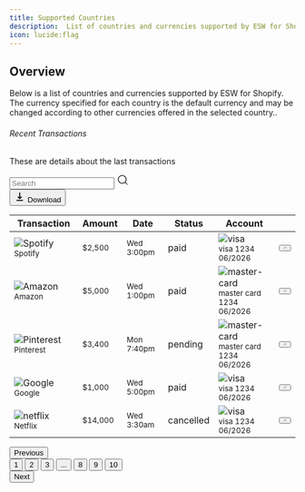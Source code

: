 ```yaml
---
title: Supported Countries
description:  List of countries and currencies supported by ESW for Shopify.
icon: lucide:flag
---
```


## Overview

Below is a list of countries and currencies supported by ESW for Shopify. The currency specified for each country is the default currency and may be changed according to other currencies offered in the selected country..

<div class="w-full px-2">
  <div class="mb-4 flex flex-col justify-between gap-8 md:flex-row md:items-center">
    <div>
      <h6 class="font-sans antialiased font-bold text-base md:text-lg lg:text-xl text-current">
        Recent Transactions
      </h6>
      <p class="font-sans antialiased text-base text-current mt-1">
        These are details about the last transactions
      </p>
    </div>
    <div class="flex w-full shrink-0 gap-2 md:w-max">
      <div class="w-full md:w-72">
        <div class="relative w-full">
          <input data-icon-placement="end" class="w-full aria-disabled:cursor-not-allowed outline-none focus:outline-none text-slate-800 dark:text-white placeholder:text-slate-600/60 bg-transparent ring-transparent border border-slate-200 transition-all duration-300 ease-in disabled:opacity-50 disabled:pointer-events-none data-[error=true]:border-error data-[success=true]:border-success text-sm rounded-md py-2 px-2.5 ring shadow-sm data-[icon-placement=start]:ps-9 data-[icon-placement=end]:pe-9 hover:border-slate-800 hover:ring-slate-800/10 focus:border-slate-800 focus:ring-slate-800/10 peer" placeholder="Search" type="text" />
          <span data-placement="end" class="pointer-events-none absolute top-1/2 -translate-y-1/2 text-slate-600/70 peer-focus:text-slate-800 peer-focus:text-slate-800 dark:peer-hover:text-white dark:peer-focus:text-white transition-all duration-300 ease-in overflow-hidden w-5 h-5 data-[placement=start]:left-2.5 data-[placement=end]:right-2.5">
            <svg class="h-5 w-5" width="1.5em" height="1.5em" viewBox="0 0 24 24" stroke-width="1.5" fill="none" xmlns="http://www.w3.org/2000/svg" color="currentColor">
              <path d="M17 17L21 21" stroke="currentColor" stroke-linecap="round" stroke-linejoin="round"></path>
              <path d="M3 11C3 15.4183 6.58172 19 11 19C13.213 19 15.2161 18.1015 16.6644 16.6493C18.1077 15.2022 19 13.2053 19 11C19 6.58172 15.4183 3 11 3C6.58172 3 3 6.58172 3 11Z" stroke="currentColor" stroke-linecap="round" stroke-linejoin="round"></path>
            </svg>
          </span>
        </div>
      </div>
      <button class="flex items-center border font-sans font-medium text-center transition-all duration-300 ease-in disabled:opacity-50 disabled:shadow-none disabled:cursor-not-allowed text-sm rounded-md py-1.5 px-3 shadow-sm hover:shadow bg-slate-800 border-slate-800 text-slate-50 hover:bg-slate-700 hover:border-slate-700">
        <svg class="h-4 w-4" width="1.5em" height="1.5em" stroke-width="2" viewBox="0 0 24 24" fill="none" xmlns="http://www.w3.org/2000/svg" color="currentColor">
          <path d="M6 20L18 20" stroke="currentColor" stroke-linecap="round" stroke-linejoin="round"></path>
          <path d="M12 4V16M12 16L15.5 12.5M12 16L8.5 12.5" stroke="currentColor" stroke-linecap="round" stroke-linejoin="round"></path>
        </svg>
        Download
      </button>
    </div>
  </div>
  <div class="w-full overflow-hidden rounded-lg border border-slate-200">
    <table class="w-full text-left">
      <thead class="border-b border-slate-200 bg-slate-100 text-sm font-medium text-slate-600 dark:bg-surface-dark">
        <tr>
          <th class="px-2.5 py-2 text-start font-medium">
            Transaction
          </th>
          <th class="px-2.5 py-2 text-start font-medium">
            Amount
          </th>
          <th class="px-2.5 py-2 text-start font-medium">
            Date
          </th>
          <th class="px-2.5 py-2 text-start font-medium">
            Status
          </th>
          <th class="px-2.5 py-2 text-start font-medium">
            Account
          </th>
          <th class="px-2.5 py-2 text-start font-medium">
          </th>
        </tr>
      </thead>
      <tbody>
        <tr>
          <td class="p-4 border-b border-surface-light">
            <div class="flex items-center gap-3">
              <img class="inline-block object-center w-11 h-11 rounded-md border border-surface-light bg-slate-100 object-contain p-1 dark:bg-surface-dark" src="https://docs.material-tailwind.com/img/logos/logo-spotify.svg" alt="Spotify" />
              <small class="font-sans antialiased text-sm text-current font-bold">
                Spotify
              </small>
            </div>
          </td>
          <td class="p-4 border-b border-surface-light">
            <small class="font-sans antialiased text-sm text-current">
              $2,500
            </small>
          </td>
          <td class="p-4 border-b border-surface-light">
            <small class="font-sans antialiased text-sm text-current">
              Wed 3:00pm
            </small>
          </td>
          <td class="p-4 border-b border-surface-light">
            <div class="w-max">
              <div class="relative inline-flex w-max items-center border font-sans font-medium rounded-md text-xs p-0.5 bg-green-500/10 border-transparent text-green-500 shadow-none">
                <span class="font-sans text-current my-0.5 mx-1.5">
                  paid
                </span>
              </div>
            </div>
          </td>
          <td class="p-4 border-b border-surface-light">
            <div class="flex items-center gap-3">
              <div class="h-9 w-12 rounded-md border border-surface-light p-1">
                <img class="inline-block object-center rounded h-full w-full object-contain p-1" src="https://demos.creative-tim.com/test/corporate-ui-dashboard/assets/img/logos/visa.png" alt="visa" />
              </div>
              <div class="flex flex-col">
                <small class="font-sans antialiased text-sm text-current capitalize">
                  visa 1234
                </small>
                <small class="font-sans antialiased text-sm text-current opacity-70">
                  06/2026
                </small>
              </div>
            </div>
          </td>
          <td class="p-4 border-b border-surface-light">
            <button class="inline-grid place-items-center border font-sans font-medium text-center transition-all duration-300 ease-in disabled:opacity-50 disabled:shadow-none disabled:pointer-events-none text-sm min-w-[38px] min-h-[38px] rounded-md bg-transparent border-transparent text-slate-800 hover:bg-slate-200/10 hover:border-slate-600/10 shadow-none hover:shadow-none outline-none group">
              <svg class="h-4 w-4" width="1.5em" height="1.5em" viewBox="0 0 24 24" stroke-width="1.5" fill="none" xmlns="http://www.w3.org/2000/svg" color="currentColor">
                <path d="M14.3632 5.65156L15.8431 4.17157C16.6242 3.39052 17.8905 3.39052 18.6716 4.17157L20.0858 5.58579C20.8668 6.36683 20.8668 7.63316 20.0858 8.41421L18.6058 9.8942M14.3632 5.65156L4.74749 15.2672C4.41542 15.5993 4.21079 16.0376 4.16947 16.5054L3.92738 19.2459C3.87261 19.8659 4.39148 20.3848 5.0115 20.33L7.75191 20.0879C8.21972 20.0466 8.65806 19.8419 8.99013 19.5099L18.6058 9.8942M14.3632 5.65156L18.6058 9.8942" stroke="currentColor" stroke-linecap="round" stroke-linejoin="round"></path>
              </svg>
            </button>
          </td>
        </tr>
        <tr>
          <td class="p-4 border-b border-surface-light">
            <div class="flex items-center gap-3">
              <img class="inline-block object-center w-11 h-11 rounded-md border border-surface-light bg-slate-100 object-contain p-1 dark:bg-surface-dark" src="https://docs.material-tailwind.com/img/logos/logo-amazon.svg" alt="Amazon" />
              <small class="font-sans antialiased text-sm text-current font-bold">
                Amazon
              </small>
            </div>
          </td>
          <td class="p-4 border-b border-surface-light">
            <small class="font-sans antialiased text-sm text-current">
              $5,000
            </small>
          </td>
          <td class="p-4 border-b border-surface-light">
            <small class="font-sans antialiased text-sm text-current">
              Wed 1:00pm
            </small>
          </td>
          <td class="p-4 border-b border-surface-light">
            <div class="w-max">
              <div class="relative inline-flex w-max items-center border font-sans font-medium rounded-md text-xs p-0.5 bg-green-500/10 border-transparent text-green-500 shadow-none">
                <span class="font-sans text-current my-0.5 mx-1.5">
                  paid
                </span>
              </div>
            </div>
          </td>
          <td class="p-4 border-b border-surface-light">
            <div class="flex items-center gap-3">
              <div class="h-9 w-12 rounded-md border border-surface-light p-1">
                <img class="inline-block object-center rounded h-full w-full object-contain p-1" src="https://demos.creative-tim.com/test/corporate-ui-dashboard/assets/img/logos/mastercard.png" alt="master-card" />
              </div>
              <div class="flex flex-col">
                <small class="font-sans antialiased text-sm text-current capitalize">
                  master card 1234
                </small>
                <small class="font-sans antialiased text-sm text-current opacity-70">
                  06/2026
                </small>
              </div>
            </div>
          </td>
          <td class="p-4 border-b border-surface-light">
            <button class="inline-grid place-items-center border font-sans font-medium text-center transition-all duration-300 ease-in disabled:opacity-50 disabled:shadow-none disabled:pointer-events-none text-sm min-w-[38px] min-h-[38px] rounded-md bg-transparent border-transparent text-slate-800 hover:bg-slate-200/10 hover:border-slate-600/10 shadow-none hover:shadow-none outline-none group">
              <svg class="h-4 w-4" width="1.5em" height="1.5em" viewBox="0 0 24 24" stroke-width="1.5" fill="none" xmlns="http://www.w3.org/2000/svg" color="currentColor">
                <path d="M14.3632 5.65156L15.8431 4.17157C16.6242 3.39052 17.8905 3.39052 18.6716 4.17157L20.0858 5.58579C20.8668 6.36683 20.8668 7.63316 20.0858 8.41421L18.6058 9.8942M14.3632 5.65156L4.74749 15.2672C4.41542 15.5993 4.21079 16.0376 4.16947 16.5054L3.92738 19.2459C3.87261 19.8659 4.39148 20.3848 5.0115 20.33L7.75191 20.0879C8.21972 20.0466 8.65806 19.8419 8.99013 19.5099L18.6058 9.8942M14.3632 5.65156L18.6058 9.8942" stroke="currentColor" stroke-linecap="round" stroke-linejoin="round"></path>
              </svg>
            </button>
          </td>
        </tr>
        <tr>
          <td class="p-4 border-b border-surface-light">
            <div class="flex items-center gap-3">
              <img class="inline-block object-center w-11 h-11 rounded-md border border-surface-light bg-slate-100 object-contain p-1 dark:bg-surface-dark" src="https://docs.material-tailwind.com/img/logos/logo-pinterest.svg" alt="Pinterest" />
              <small class="font-sans antialiased text-sm text-current font-bold">
                Pinterest
              </small>
            </div>
          </td>
          <td class="p-4 border-b border-surface-light">
            <small class="font-sans antialiased text-sm text-current">
              $3,400
            </small>
          </td>
          <td class="p-4 border-b border-surface-light">
            <small class="font-sans antialiased text-sm text-current">
              Mon 7:40pm
            </small>
          </td>
          <td class="p-4 border-b border-surface-light">
            <div class="w-max">
              <div class="relative inline-flex w-max items-center border font-sans font-medium rounded-md text-xs p-0.5 bg-warning/10 border-transparent text-amber-500 shadow-none">
                <span class="font-sans text-current my-0.5 mx-1.5">
                  pending
                </span>
              </div>
            </div>
          </td>
          <td class="p-4 border-b border-surface-light">
            <div class="flex items-center gap-3">
              <div class="h-9 w-12 rounded-md border border-surface-light p-1">
                <img class="inline-block object-center rounded h-full w-full object-contain p-1" src="https://demos.creative-tim.com/test/corporate-ui-dashboard/assets/img/logos/mastercard.png" alt="master-card" />
              </div>
              <div class="flex flex-col">
                <small class="font-sans antialiased text-sm text-current capitalize">
                  master card 1234
                </small>
                <small class="font-sans antialiased text-sm text-current opacity-70">
                  06/2026
                </small>
              </div>
            </div>
          </td>
          <td class="p-4 border-b border-surface-light">
            <button class="inline-grid place-items-center border font-sans font-medium text-center transition-all duration-300 ease-in disabled:opacity-50 disabled:shadow-none disabled:pointer-events-none text-sm min-w-[38px] min-h-[38px] rounded-md bg-transparent border-transparent text-slate-800 hover:bg-slate-200/10 hover:border-slate-600/10 shadow-none hover:shadow-none outline-none group">
              <svg class="h-4 w-4" width="1.5em" height="1.5em" viewBox="0 0 24 24" stroke-width="1.5" fill="none" xmlns="http://www.w3.org/2000/svg" color="currentColor">
                <path d="M14.3632 5.65156L15.8431 4.17157C16.6242 3.39052 17.8905 3.39052 18.6716 4.17157L20.0858 5.58579C20.8668 6.36683 20.8668 7.63316 20.0858 8.41421L18.6058 9.8942M14.3632 5.65156L4.74749 15.2672C4.41542 15.5993 4.21079 16.0376 4.16947 16.5054L3.92738 19.2459C3.87261 19.8659 4.39148 20.3848 5.0115 20.33L7.75191 20.0879C8.21972 20.0466 8.65806 19.8419 8.99013 19.5099L18.6058 9.8942M14.3632 5.65156L18.6058 9.8942" stroke="currentColor" stroke-linecap="round" stroke-linejoin="round"></path>
              </svg>
            </button>
          </td>
        </tr>
        <tr>
          <td class="p-4 border-b border-surface-light">
            <div class="flex items-center gap-3">
              <img class="inline-block object-center w-11 h-11 rounded-md border border-surface-light bg-slate-100 object-contain p-1 dark:bg-surface-dark" src="https://docs.material-tailwind.com/img/logos/logo-google.svg" alt="Google" />
              <small class="font-sans antialiased text-sm text-current font-bold">
                Google
              </small>
            </div>
          </td>
          <td class="p-4 border-b border-surface-light">
            <small class="font-sans antialiased text-sm text-current">
              $1,000
            </small>
          </td>
          <td class="p-4 border-b border-surface-light">
            <small class="font-sans antialiased text-sm text-current">
              Wed 5:00pm
            </small>
          </td>
          <td class="p-4 border-b border-surface-light">
            <div class="w-max">
              <div class="relative inline-flex w-max items-center border font-sans font-medium rounded-md text-xs p-0.5 bg-green-500/10 border-transparent text-green-500 shadow-none">
                <span class="font-sans text-current my-0.5 mx-1.5">
                  paid
                </span>
              </div>
            </div>
          </td>
          <td class="p-4 border-b border-surface-light">
            <div class="flex items-center gap-3">
              <div class="h-9 w-12 rounded-md border border-surface-light p-1">
                <img class="inline-block object-center rounded h-full w-full object-contain p-1" src="https://demos.creative-tim.com/test/corporate-ui-dashboard/assets/img/logos/visa.png" alt="visa" />
              </div>
              <div class="flex flex-col">
                <small class="font-sans antialiased text-sm text-current capitalize">
                  visa 1234
                </small>
                <small class="font-sans antialiased text-sm text-current opacity-70">
                  06/2026
                </small>
              </div>
            </div>
          </td>
          <td class="p-4 border-b border-surface-light">
            <button class="inline-grid place-items-center border font-sans font-medium text-center transition-all duration-300 ease-in disabled:opacity-50 disabled:shadow-none disabled:pointer-events-none text-sm min-w-[38px] min-h-[38px] rounded-md bg-transparent border-transparent text-slate-800 hover:bg-slate-200/10 hover:border-slate-600/10 shadow-none hover:shadow-none outline-none group">
              <svg class="h-4 w-4" width="1.5em" height="1.5em" viewBox="0 0 24 24" stroke-width="1.5" fill="none" xmlns="http://www.w3.org/2000/svg" color="currentColor">
                <path d="M14.3632 5.65156L15.8431 4.17157C16.6242 3.39052 17.8905 3.39052 18.6716 4.17157L20.0858 5.58579C20.8668 6.36683 20.8668 7.63316 20.0858 8.41421L18.6058 9.8942M14.3632 5.65156L4.74749 15.2672C4.41542 15.5993 4.21079 16.0376 4.16947 16.5054L3.92738 19.2459C3.87261 19.8659 4.39148 20.3848 5.0115 20.33L7.75191 20.0879C8.21972 20.0466 8.65806 19.8419 8.99013 19.5099L18.6058 9.8942M14.3632 5.65156L18.6058 9.8942" stroke="currentColor" stroke-linecap="round" stroke-linejoin="round"></path>
              </svg>
            </button>
          </td>
        </tr>
        <tr>
          <td class="p-4">
            <div class="flex items-center gap-3">
              <img class="inline-block object-center w-11 h-11 rounded-md border border-surface-light bg-slate-100 object-contain p-1 dark:bg-surface-dark" src="https://img.icons8.com/?size=100&id=5L3mKKshbyOf&format=png&color=000000" alt="netflix" />
              <small class="font-sans antialiased text-sm text-current font-bold">
                Netflix
              </small>
            </div>
          </td>
          <td class="p-4">
            <small class="font-sans antialiased text-sm text-current">
              $14,000
            </small>
          </td>
          <td class="p-4">
            <small class="font-sans antialiased text-sm text-current">
              Wed 3:30am
            </small>
          </td>
          <td class="p-4">
            <div class="w-max">
              <div class="relative inline-flex w-max items-center border font-sans font-medium rounded-md text-xs p-0.5 bg-red-500/10 border-transparent text-red-500 shadow-none">
                <span class="font-sans text-current my-0.5 mx-1.5">
                  cancelled
                </span>
              </div>
            </div>
          </td>
          <td class="p-4">
            <div class="flex items-center gap-3">
              <div class="h-9 w-12 rounded-md border border-surface-light p-1">
                <img class="inline-block object-center rounded h-full w-full object-contain p-1" src="https://demos.creative-tim.com/test/corporate-ui-dashboard/assets/img/logos/visa.png" alt="visa" />
              </div>
              <div class="flex flex-col">
                <small class="font-sans antialiased text-sm text-current capitalize">
                  visa 1234
                </small>
                <small class="font-sans antialiased text-sm text-current opacity-70">
                  06/2026
                </small>
              </div>
            </div>
          </td>
          <td class="p-4">
            <button class="inline-grid place-items-center border font-sans font-medium text-center transition-all duration-300 ease-in disabled:opacity-50 disabled:shadow-none disabled:pointer-events-none text-sm min-w-[38px] min-h-[38px] rounded-md bg-transparent border-transparent text-slate-800 hover:bg-slate-200/10 hover:border-slate-600/10 shadow-none hover:shadow-none outline-none group">
              <svg class="h-4 w-4" width="1.5em" height="1.5em" viewBox="0 0 24 24" stroke-width="1.5" fill="none" xmlns="http://www.w3.org/2000/svg" color="currentColor">
                <path d="M14.3632 5.65156L15.8431 4.17157C16.6242 3.39052 17.8905 3.39052 18.6716 4.17157L20.0858 5.58579C20.8668 6.36683 20.8668 7.63316 20.0858 8.41421L18.6058 9.8942M14.3632 5.65156L4.74749 15.2672C4.41542 15.5993 4.21079 16.0376 4.16947 16.5054L3.92738 19.2459C3.87261 19.8659 4.39148 20.3848 5.0115 20.33L7.75191 20.0879C8.21972 20.0466 8.65806 19.8419 8.99013 19.5099L18.6058 9.8942M14.3632 5.65156L18.6058 9.8942" stroke="currentColor" stroke-linecap="round" stroke-linejoin="round"></path>
              </svg>
            </button>
          </td>
        </tr>
      </tbody>
    </table>
  </div>
  <div class="flex items-center justify-between border-t border-surface-light py-4">
    <button class="inline-flex items-center border font-sans font-medium text-center transition-all duration-300 ease-in disabled:opacity-50 disabled:shadow-none disabled:cursor-not-allowed text-sm rounded-md py-1.5 px-3 shadow-sm hover:shadow bg-transparent border-slate-200 text-slate-800 hover:bg-slate-200">
      Previous
    </button>
    <div class="flex items-center gap-2">
      <button class="inline-grid place-items-center border font-sans font-medium text-center transition-all duration-300 ease-in disabled:opacity-50 disabled:shadow-none disabled:pointer-events-none text-sm min-w-[34px] min-h-[34px] rounded-md shadow-sm hover:shadow bg-slate-200 border-slate-200 text-slate-800 hover:bg-slate-100 hover:bg-slate-100">
        1
      </button>
      <button class="inline-grid place-items-center border font-sans font-medium text-center transition-all duration-300 ease-in disabled:opacity-50 disabled:shadow-none disabled:pointer-events-none text-sm min-w-[34px] min-h-[34px] rounded-md bg-transparent border-transparent text-slate-800 hover:bg-slate-200/10 hover:border-slate-600/10 shadow-none hover:shadow-none">
        2
      </button>
      <button class="inline-grid place-items-center border font-sans font-medium text-center transition-all duration-300 ease-in disabled:opacity-50 disabled:shadow-none disabled:pointer-events-none text-sm min-w-[34px] min-h-[34px] rounded-md bg-transparent border-transparent text-slate-800 hover:bg-slate-200/10 hover:border-slate-600/10 shadow-none hover:shadow-none">
        3
      </button>
      <button class="inline-grid place-items-center border font-sans font-medium text-center transition-all duration-300 ease-in disabled:opacity-50 disabled:shadow-none disabled:pointer-events-none text-sm min-w-[34px] min-h-[34px] rounded-md bg-transparent border-transparent text-slate-800 hover:bg-slate-200/10 hover:border-slate-600/10 shadow-none hover:shadow-none">
        ...
      </button>
      <button class="inline-grid place-items-center border font-sans font-medium text-center transition-all duration-300 ease-in disabled:opacity-50 disabled:shadow-none disabled:pointer-events-none text-sm min-w-[34px] min-h-[34px] rounded-md bg-transparent border-transparent text-slate-800 hover:bg-slate-200/10 hover:border-slate-600/10 shadow-none hover:shadow-none">
        8
      </button>
      <button class="inline-grid place-items-center border font-sans font-medium text-center transition-all duration-300 ease-in disabled:opacity-50 disabled:shadow-none disabled:pointer-events-none text-sm min-w-[34px] min-h-[34px] rounded-md bg-transparent border-transparent text-slate-800 hover:bg-slate-200/10 hover:border-slate-600/10 shadow-none hover:shadow-none">
        9
      </button>
      <button class="inline-grid place-items-center border font-sans font-medium text-center transition-all duration-300 ease-in disabled:opacity-50 disabled:shadow-none disabled:pointer-events-none text-sm min-w-[34px] min-h-[34px] rounded-md bg-transparent border-transparent text-slate-800 hover:bg-slate-200/10 hover:border-slate-600/10 shadow-none hover:shadow-none">
        10
      </button>
    </div>
    <button class="inline-flex items-center justify-center border align-middle select-none font-sans font-medium text-center transition-all duration-300 ease-in disabled:opacity-50 disabled:shadow-none disabled:cursor-not-allowed data-[shape=pill]:rounded-full data-[width=full]:w-full focus:shadow-none text-sm rounded-md py-1.5 px-3 shadow-sm hover:shadow bg-transparent border-slate-200 text-slate-800 hover:bg-slate-200" data-shape="default" data-width="default">
      Next
    </button>
  </div>
</div>

<script>
  document.addEventListener("DOMContentLoaded", () => {
    const searchInput = document.querySelector("input[type='text'][placeholder='Search']");
    const rows = Array.from(document.querySelectorAll("tbody tr"));
    const downloadBtn = document.querySelector("button:has(svg path[d*='M12 16'])");

    // Live search
    searchInput.addEventListener("input", (e) => {
      const val = e.target.value.toLowerCase();
      rows.forEach((row) => {
        const rowText = row.innerText.toLowerCase();
        row.style.display = rowText.includes(val) ? "" : "none";
      });
    });

    // CSV download
    downloadBtn.addEventListener("click", () => {
      const headers = Array.from(document.querySelectorAll("thead th")).map(th => th.innerText.trim());
      const data = rows
        .filter(row => row.style.display !== "none")
        .map(row =>
          Array.from(row.querySelectorAll("td")).map(td =>
            td.innerText.replace(/\s+/g, " ").trim()
          )
        );

      const csv = [headers.join(","), ...data.map(d => d.join(","))].join("\n");
      const blob = new Blob([csv], { type: "text/csv" });
      const a = document.createElement("a");
      a.href = URL.createObjectURL(blob);
      a.download = "transactions.csv";
      a.click();
    });
  });
</script>



















